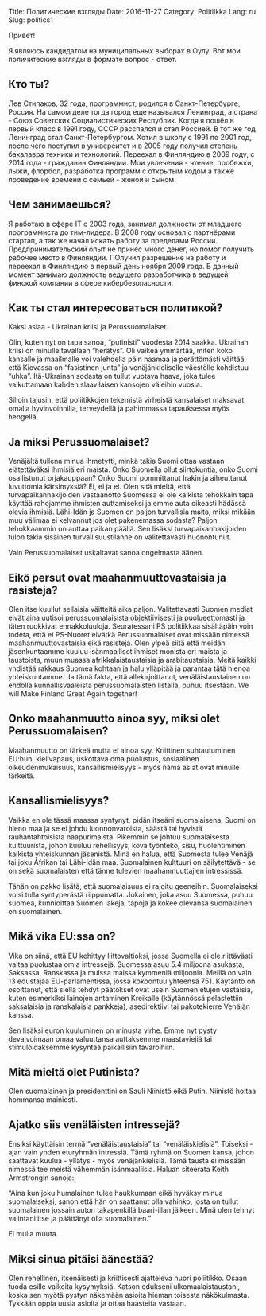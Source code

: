 Title: Политические взгляды
Date: 2016-11-27
Category: Politiikka
Lang: ru
Slug: politics1

Привет!

Я являюсь кандидатом на муниципальных выборах в Оулу. Вот мои поличитеские взгляды в формате вопрос - ответ.

Кто ты?
-------

Лев Стипаков, 32 года, программист, родился в Санкт-Петербурге, Россия. На самом деле тогда город еще назывался Ленинград, а страна - Союз Советских Социалистических Республик. Когдя я пошёл в первый класс в 1991 году, СССР расспался и стал Россией. В тот же год Ленинград стал Санкт-Петербургом. Хотил в школу с 1991 по 2001 год, после чего поступил в университет и в 2005 году получил степень бакалавра техники и технологий. Переехал в Финляндию в 2009 году, с 2014 года - гражданин Финляндии. Мои увлечения - чтение, пробежки, лыжи, флорбол, разработка программ с открытым кодом а также проведение времени с семьей - женой и сыном.

Чем занимаешься?
----------------

Я работаю в сфере IT с 2003 года, занимал должности от младшего программиста до тим-лидера. В 2008 году основал с партнёрами стартап, а так же начал искать работу за пределами России. Предпринимательский опыт не принес много денег, но помог получить рабочее место в Финляндии. ПОлучил разрешение на работу и переехал в Финляндию в первый день ноября 2009 года. В данный момент занимаю должность ведущего разработчика в ведущей финской компании в сфере кибербезопасности.

Как ты стал интересоваться политикой?
-------------------------------------

Kaksi asiaa - Ukrainan kriisi ja Perussuomalaiset.

Olin, kuten nyt on tapa sanoa, “putinisti” vuodesta 2014 saakka. Ukrainan kriisi on minulle tavallaan “herätys”. Oli vaikea ymmärtää, miten koko kansalle ja maailmalle voi valehdella päin naamaa ja perättömästi väittää, että Kiovassa on “fasistinen junta” ja venäjänkieliselle väestölle kohdistuu “uhka”. Itä-Ukrainan sodasta on tullut vuotava haava, joka tulee vaikuttamaan kahden slaavilaisen kansojen väleihin vuosia.

Silloin tajusin, että poliitikkojen tekemistä virheistä kansalaiset maksavat omalla hyvinvoinnilla, terveydellä ja pahimmassa tapauksessa myös hengellä.
 
Ja miksi Perussuomalaiset?
--------------------------

Venäjältä tullena minua ihmetytti, minkä takia Suomi ottaa vastaan elätettäväksi ihmisiä eri maista. Onko Suomella ollut siirtokuntia, onko Suomi osallistunut orjakauppaan? Onko Suomi pommittanut Irakin ja aiheuttanut luvuttomia kärsimyksiä? Ei, ei ja ei. Olen sitä mieltä, että turvapaikanhakijoiden vastaanotto Suomessa ei ole kaikista tehokkain tapa käyttää rahojamme ihmisten auttamiseksi ja emme auta oikeasti hädässä olevia ihmisiä. Lähi-Idän ja Suomen on paljon turvallisia maita, miksi mikään muu välimaa ei kelvannut jos olet pakenemassa sodasta? Paljon tehokkaammin on auttaa paikan päällä. Sen lisäksi turvapaikanhakijoiden tulon takia sisäinen turvallisuustilanne on valitettavasti huonontunut. 

Vain Perussuomalaiset uskaltavat sanoa ongelmasta äänen.

Eikö persut ovat maahanmuuttovastaisia ja rasisteja? 
----------------------------------------------------

Olen itse kuullut sellaisia väitteitä aika paljon. Valitettavasti Suomen mediat eivät aina uutisoi perussuomalaisista objektiivisesti ja puolueettomasti ja täten ruokkivat ennakkoluuloja. Seuratessani PS politiikkaa sisältäpäin voin todeta, että ei PS-Nuoret eivätkä Perussuomalaiset ovat missään nimessä maahanmuuttovastaisia eikä rasisteja. Olen ylpeä siitä että meidän jäsenkuntaamme kuuluu isänmaalliset ihmiset monista eri maista ja taustoista, muun muassa afrikkalaistaustaisia ja arabitaustaisia. Meitä kaikki yhdistää rakkaus Suomea kohtaan ja halu ylläpitää ja parantaa tätä hienoa yhteiskuntamme. Ja tämä fakta, että allekirjoittanut, venäläistaustainen on ehdolla kunnallisvaaleista perussuomalaisten listalla, puhuu itsestään. We will Make Finland Great Again together!

Onko maahanmuutto ainoa syy, miksi olet Perussuomalaisen?
---------------------------------------------------------

Maahanmuutto on tärkeä mutta ei ainoa syy. Kriittinen suhtautuminen EU:hun, kielivapaus, uskottava oma puolustus, sosiaalinen oikeudenmukaisuus, kansallismielisyys - myös nämä asiat ovat minulle tärkeitä.

Kansallismielisyys?
-------------------

Vaikka en ole tässä maassa syntynyt, pidän itseäni suomalaisena. Suomi on hieno maa ja se ei johdu luonnonvaroista, säästä tai hyvistä rauhantahtoisista naapurimaista. Pikemmin se johtuu suomalaisesta kulttuurista, johon kuuluu rehellisyys, kova työnteko, sisu, huolehtiminen kaikista yhteiskunnan jäsenistä. Minä en halua, että Suomesta tulee Venäjä tai joku Afrikan tai Lähi-Idän maa. Suomalainen kulttuuri on säilytettävä - se on sekä suomalaisten että tänne tulevien maahanmuuttajien intressissä. 

Tähän on pakko lisätä, että suomalaisuus ei rajoitu geeneihin. Suomalaiseksi voisi tulla syntyperästä riippumatta. Jokainen, joka asuu Suomessa, puhuu suomea, kunnioittaa Suomen lakeja, tapoja ja kokee olevansa suomalainen on suomalainen.

Mikä vika EU:ssa on?
--------------------

Vika on siinä, että EU kehittyy liittovaltioksi, jossa Suomella ei ole riittävästi valtaa puolustaa omia intressejä. Suomessa asuu 5.4 miljoona asukasta, Saksassa, Ranskassa ja muissa maissa kymmeniä miljoonia. Meillä on vain 13 edustajaa EU-parlamentissa, jossa kokoontuu yhteensä 751. Käytäntö on osoittanut, että siellä tehdyt päätökset ovat usein Suomen etujen vastaisia, kuten esimerkiksi lainojen antaminen Kreikalle (käytännössä pelastettiin saksalaisia ja ranskalaisia pankkeja), asedirektiivi tai pakotekierre Venäjän kanssa.

Sen lisäksi euron kuuluminen on minusta virhe. Emme nyt pysty devalvoimaan omaa valuuttansa auttaksemme maastaviejiä tai stimuloidaksemme kysyntää paikallisiin tavaroihiin.

Mitä mieltä olet Putinista?
---------------------------

Olen suomalainen ja presidenttini on Sauli Niinistö eikä Putin. Niinistö hoitaa hommansa mainiosti.

Ajatko siis venäläisten intressejä?
-----------------------------------

Ensiksi käyttäisin termä “venäläistaustaisia” tai “venäläiskielisiä”. Toiseksi - ajan vain yhden eturyhmän intressiä. Tämä ryhmä on Suomen kansa, johon saattavat kuulua - yllätys - myös venäjänkielisiä. Tämä tausta ei missään nimessä tee meistä vähemmän isänmaallisia. Haluan siteerata Keith Armstrongin sanoja:

“Aina kun joku humalainen tulee haukkumaan eikä hyväksy minua suomalaiseksi, sanon että hän on saattanut olla vahinko, josta on tullut suomalainen jossain auton takapenkillä baari-illan jälkeen. Minä olen tehnyt valintani itse ja päättänyt olla suomalainen.”

Ei mulla muuta.

Miksi sinua pitäisi äänestää?
-----------------------------

Olen rehellinen, itsenäisesti ja kriittisesti ajatteleva nuori poliitikko. Osaan tuoda esille vaikeita kysymyksiä. Katson edukseni ulkomaalaistaustani, koska sen myötä pystyn näkemään asioita hieman toisesta näkökulmasta. Tykkään oppia uusia asioita ja ottaa haasteita vastaan.
